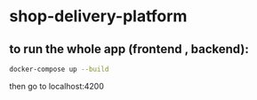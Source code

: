 # shop-delivery-platform

## to run the whole app (frontend , backend):
```bash
docker-compose up --build
```

then go to localhost:4200